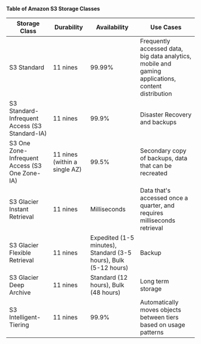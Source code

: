 **Table of Amazon S3 Storage Classes**

|Storage Class|Durability|Availability|Use Cases|
|---|---|---|---|
|S3 Standard|11 nines|99.99%|Frequently accessed data, big data analytics, mobile and gaming applications, content distribution|
|S3 Standard-Infrequent Access (S3 Standard-IA)|11 nines|99.9%|Disaster Recovery and backups|
|S3 One Zone-Infrequent Access (S3 One Zone-IA)|11 nines (within a single AZ)|99.5%|Secondary copy of backups, data that can be recreated|
|S3 Glacier Instant Retrieval|11 nines|Milliseconds|Data that's accessed once a quarter, and requires milliseconds retrieval|
|S3 Glacier Flexible Retrieval|11 nines|Expedited (1-5 minutes), Standard (3-5 hours), Bulk (5-12 hours)|Backup|
|S3 Glacier Deep Archive|11 nines|Standard (12 hours), Bulk (48 hours)|Long term storage|
|S3 Intelligent-Tiering|11 nines|99.9%|Automatically moves objects between tiers based on usage patterns|
